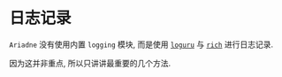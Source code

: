 # 日志记录

`Ariadne` 没有使用内置 `logging` 模块, 而是使用 [`loguru`](https://github.com/Delgan/loguru) 与 [`rich`](https://github.com/willmcgugan/rich/) 进行日志记录.

因为这并非重点, 所以只讲讲最重要的几个方法.
